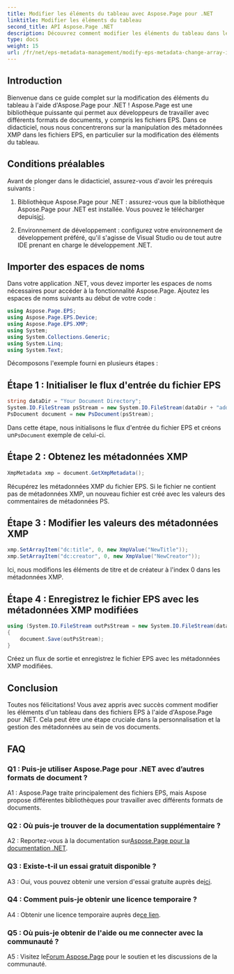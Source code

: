```yaml
---
title: Modifier les éléments du tableau avec Aspose.Page pour .NET
linktitle: Modifier les éléments du tableau
second_title: API Aspose.Page .NET
description: Découvrez comment modifier les éléments du tableau dans les fichiers EPS à l'aide d'Aspose.Page pour .NET. Suivez notre guide étape par étape pour une manipulation efficace des métadonnées.
type: docs
weight: 15
url: /fr/net/eps-metadata-management/modify-eps-metadata-change-array-items/
---
```

## Introduction

Bienvenue dans ce guide complet sur la modification des éléments du tableau à l'aide d'Aspose.Page pour .NET ! Aspose.Page est une bibliothèque puissante qui permet aux développeurs de travailler avec différents formats de documents, y compris les fichiers EPS. Dans ce didacticiel, nous nous concentrerons sur la manipulation des métadonnées XMP dans les fichiers EPS, en particulier sur la modification des éléments du tableau.

## Conditions préalables

Avant de plonger dans le didacticiel, assurez-vous d'avoir les prérequis suivants :

1. Bibliothèque Aspose.Page pour .NET : assurez-vous que la bibliothèque Aspose.Page pour .NET est installée. Vous pouvez le télécharger depuis[ici](https://releases.aspose.com/page/net/).

2. Environnement de développement : configurez votre environnement de développement préféré, qu'il s'agisse de Visual Studio ou de tout autre IDE prenant en charge le développement .NET.

## Importer des espaces de noms

Dans votre application .NET, vous devez importer les espaces de noms nécessaires pour accéder à la fonctionnalité Aspose.Page. Ajoutez les espaces de noms suivants au début de votre code :

```csharp
using Aspose.Page.EPS;
using Aspose.Page.EPS.Device;
using Aspose.Page.EPS.XMP;
using System;
using System.Collections.Generic;
using System.Linq;
using System.Text;

```

Décomposons l'exemple fourni en plusieurs étapes :

## Étape 1 : Initialiser le flux d'entrée du fichier EPS

```csharp
string dataDir = "Your Document Directory";
System.IO.FileStream psStream = new System.IO.FileStream(dataDir + "add_simple_props_input.eps", System.IO.FileMode.Open, System.IO.FileAccess.Read);
PsDocument document = new PsDocument(psStream);
```

 Dans cette étape, nous initialisons le flux d'entrée du fichier EPS et créons un`PsDocument` exemple de celui-ci.

## Étape 2 : Obtenez les métadonnées XMP

```csharp
XmpMetadata xmp = document.GetXmpMetadata();
```

Récupérez les métadonnées XMP du fichier EPS. Si le fichier ne contient pas de métadonnées XMP, un nouveau fichier est créé avec les valeurs des commentaires de métadonnées PS.

## Étape 3 : Modifier les valeurs des métadonnées XMP

```csharp
xmp.SetArrayItem("dc:title", 0, new XmpValue("NewTitle"));
xmp.SetArrayItem("dc:creator", 0, new XmpValue("NewCreator"));
```

Ici, nous modifions les éléments de titre et de créateur à l'index 0 dans les métadonnées XMP.

## Étape 4 : Enregistrez le fichier EPS avec les métadonnées XMP modifiées

```csharp
using (System.IO.FileStream outPsStream = new System.IO.FileStream(dataDir + "change_array_items_output.eps", System.IO.FileMode.Create, System.IO.FileAccess.Write))
{
    document.Save(outPsStream);
}
```

Créez un flux de sortie et enregistrez le fichier EPS avec les métadonnées XMP modifiées.

## Conclusion

Toutes nos félicitations! Vous avez appris avec succès comment modifier les éléments d'un tableau dans des fichiers EPS à l'aide d'Aspose.Page pour .NET. Cela peut être une étape cruciale dans la personnalisation et la gestion des métadonnées au sein de vos documents.

## FAQ

### Q1 : Puis-je utiliser Aspose.Page pour .NET avec d’autres formats de document ?

A1 : Aspose.Page traite principalement des fichiers EPS, mais Aspose propose différentes bibliothèques pour travailler avec différents formats de documents.

### Q2 : Où puis-je trouver de la documentation supplémentaire ?

 A2 : Reportez-vous à la documentation sur[Aspose.Page pour la documentation .NET](https://reference.aspose.com/page/net/).

### Q3 : Existe-t-il un essai gratuit disponible ?

 A3 : Oui, vous pouvez obtenir une version d'essai gratuite auprès de[ici](https://releases.aspose.com/).

### Q4 : Comment puis-je obtenir une licence temporaire ?

 A4 : Obtenir une licence temporaire auprès de[ce lien](https://purchase.aspose.com/temporary-license/).

### Q5 : Où puis-je obtenir de l'aide ou me connecter avec la communauté ?

 A5 : Visitez le[Forum Aspose.Page](https://forum.aspose.com/c/page/39) pour le soutien et les discussions de la communauté.